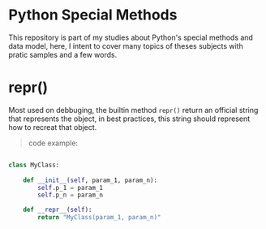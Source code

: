 # Python Special Methods
This repository is part of my studies about Python's special methods and data model, here, I intent to cover many topics of theses subjects with pratic samples and a few words.

# repr()
Most used on debbuging, the builtin method `repr()` return an official string that represents the object, in best practices, this string should represent how to recreat that object. 

> code example: 

```python

class MyClass:
    
    def __init__(self, param_1, param_n):
        self.p_1 = param_1
        self.p_n = param_n

    def __repr__(self):
        return "MyClass(param_1, param_n)"

```